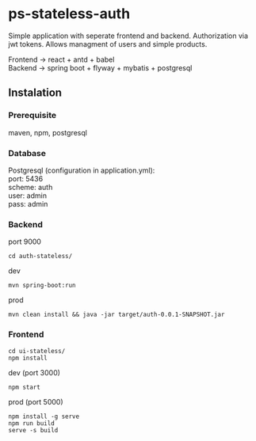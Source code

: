 # ps-stateless-auth

Simple application with seperate frontend and backend. Authorization via jwt tokens. Allows managment of users and simple products.

Frontend  -> react + antd + babel  
Backend   -> spring boot + flyway + mybatis + postgresql

## Instalation

### Prerequisite
maven, npm, postgresql

### Database
Postgresql (configuration in application.yml):  
port:   5436  
scheme: auth  
user:   admin  
pass:   admin  

### Backend
port 9000
```
cd auth-stateless/ 
```
dev
```
mvn spring-boot:run
```
prod
```
mvn clean install && java -jar target/auth-0.0.1-SNAPSHOT.jar
```

### Frontend
```
cd ui-stateless/ 
npm install
```
dev (port 3000)
```
npm start
```
prod (port 5000)
```
npm install -g serve
npm run build
serve -s build
```



